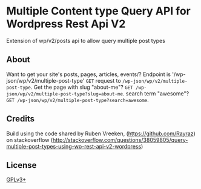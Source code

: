 # Multiple Content type Query API for Wordpress Rest Api V2

Extension of wp/v2/posts api to allow query multiple post types

## About

Want to get your site's posts, pages, articles, events/? 
Endpoint is '/wp-json/wp/v2/multiple-post-type'
`GET` request to `/wp-json/wp/v2/multiple-post-type`.
Get the page with slug "about-me"? `GET /wp-json/wp/v2/multiple-post-type?slug=about-me`. 
search term "awesome"? `GET /wp-json/wp/v2/multiple-post-type?search=awesome`. 

## Credits

Build using the code shared by Ruben Vreeken, (https://github.com/Rayraz) 
on stackoverflow (http://stackoverflow.com/questions/38059805/query-multiple-post-types-using-wp-rest-api-v2-wordpress)

## License

[GPLv3+](http://www.gnu.org/licenses/gpl-3.0.html)

